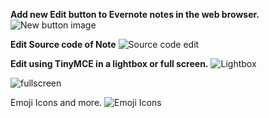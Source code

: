 **Add new Edit button to Evernote notes in the web browser.**
![New button image](http://amourspirit.github.io/TinyMce-for-Evernote/images/screenshots/new_button.png "new Button")

**Edit Source code of Note**
![Source code edit](http://amourspirit.github.io/TinyMce-for-Evernote/images/screenshots/source_code.png "Edit source code")

**Edit using TinyMCE in a lightbox or full screen.**
![Lightbox](http://amourspirit.github.io/TinyMce-for-Evernote/images/screenshots/lightbox.png "Edit in Popup Lightbox")

![fullscreen](http://amourspirit.github.io/TinyMce-for-Evernote/images/screenshots/full_screen.png "Edit in Fullscreen")

Emoji Icons and more.
![Emoji Icons](http://amourspirit.github.io/TinyMce-for-Evernote/images/screenshots/emoji.png "Use Emoji Icons")